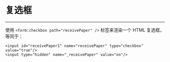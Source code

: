 # 复选框

---

使用 `<form:checkbox path="receivePaper" />` 标签来渲染一个 HTML 复选框，等同于：

```
<input id="receivePaper1" name="receivePaper" type="checkbox" value="true"/>
<input type="hidden" name="_receivePaper" value="on"/>
```